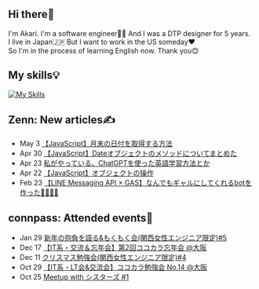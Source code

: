 ## Hi there👋
 I'm Akari. I'm a software engineer👩‍💻 And I was a DTP designer for 5 years.<br>
 I live in Japan🇯🇵 But I want to work in the US someday❤️<br>
 So I'm in the process of learning English now. Thank you😊

## My skills💡
[![My Skills](https://skillicons.dev/icons?i=js,html,css,bootstrap,jquery,nodejs,angular,ruby,rails,sass,java,spring,php,mysql,regex,md,vscode,git,github,gitlab,linux,powershell,docker,ai,ps,xd,figma,twitter,discord,devto&perline=10)](https://skillicons.dev)

## Zenn: New articles✍️
<!-- profile updater begin: zenn -->
- May 3 [【JavaScript】月末の日付を取得する方法](https://zenn.dev/miya_akari/articles/8f702e8c8a3094)
- Apr 30 [【JavaScript】Dateオブジェクトのメソッドについてまとめた](https://zenn.dev/miya_akari/articles/0843b859421315)
- Apr 23 [私がやっている、ChatGPTを使った英語学習方法とか](https://zenn.dev/miya_akari/articles/dc771c09421681)
- Apr 22 [【JavaScript】オブジェクトの操作](https://zenn.dev/miya_akari/articles/5664bd7f4e92f6)
- Feb 23 [【LINE Messaging API × GAS】なんでもギャルにしてくれるbotを作った💖🌈🦄💖](https://zenn.dev/miya_akari/articles/cda5e8535833a7)
<!-- profile updater end: zenn -->

## connpass: Attended events🥳
<!-- profile updater begin: connpass -->
- Jan 29 [新年の抱負を語る&もくもく会(関西女性エンジニア限定)#5](https://tech-woman-kansai.connpass.com/event/270642/)
- Dec 17 [【IT系・交流＆忘年会】第2回ココカラ忘年会 @大阪](https://kokokara.connpass.com/event/266516/)
- Dec 11 [クリスマス勉強会(関西女性エンジニア限定)#4](https://tech-woman-kansai.connpass.com/event/266627/)
- Oct 29 [【IT系・LT会&交流会】ココカラ勉強会 No.14 @大阪](https://kokokara.connpass.com/event/262504/)
- Oct 25 [Meetup with シスターズ #1](https://sister.connpass.com/event/262627/)
<!-- profile updater end: connpass -->
